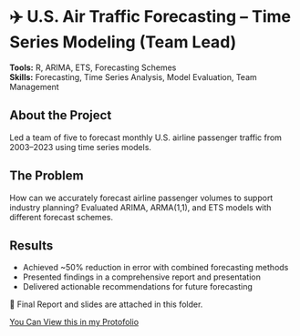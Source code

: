 # ✈️ U.S. Air Traffic Forecasting – Time Series Modeling (Team Lead)

**Tools:** R, ARIMA, ETS, Forecasting Schemes  
**Skills:** Forecasting, Time Series Analysis, Model Evaluation, Team Management

## About the Project
Led a team of five to forecast monthly U.S. airline passenger traffic from 2003–2023 using time series models.

## The Problem
How can we accurately forecast airline passenger volumes to support industry planning? Evaluated ARIMA, ARMA(1,1), and ETS models with different forecast schemes.

## Results
- Achieved ~50% reduction in error with combined forecasting methods  
- Presented findings in a comprehensive report and presentation  
- Delivered actionable recommendations for future forecasting

📄 Final Report and slides are attached in this folder.

[You Can View this in my Protofolio](https://savory-plantain-f46.notion.site/Hey-I-m-Shreeya-Sampat-1d356f971b5f8066bd3bf59a80de754d?p=1d356f971b5f81fb867ddec1f473ef98&pm=c)
